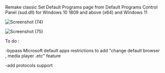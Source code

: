 Remake classic Set Default Programs page from Default Programs Control Panel (sud.dll) for Windows 10 1809 and above (x64) and Windows 11

![Screenshot (74)](https://github.com/MehranAkbarii/DefaultProgramsRemake/assets/133998536/685f7464-1b07-40a9-affa-bfb4ebf48c42)

![Screenshot (75)](https://github.com/MehranAkbarii/DefaultProgramsRemake/assets/133998536/7538630d-26dc-4ad6-8f91-7174184da002)

To do :

-bypass Microsoft default apps restrictions to add "change default browser , media player .etc" feature

-add protocols support

